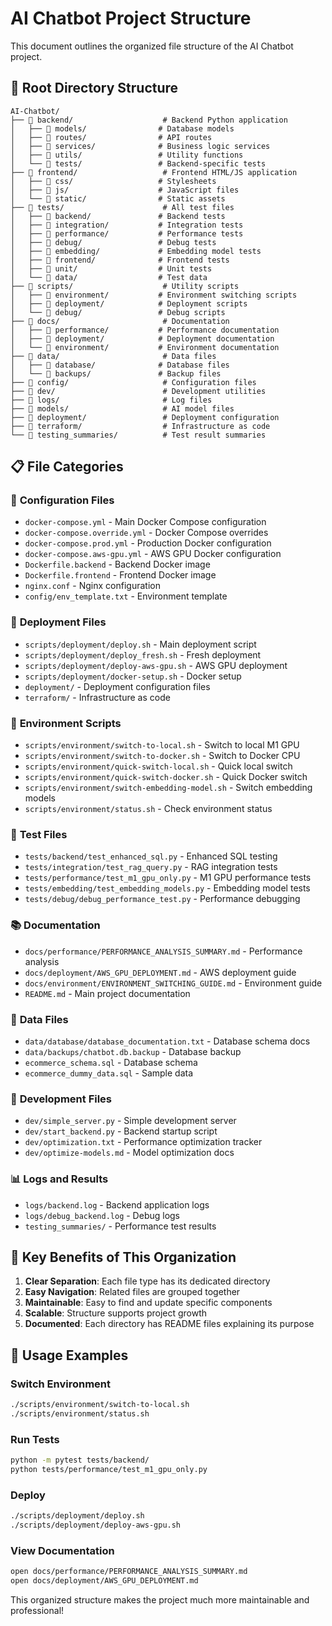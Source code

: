 # AI Chatbot Project Structure

This document outlines the organized file structure of the AI Chatbot project.

## 📁 Root Directory Structure

```
AI-Chatbot/
├── 📁 backend/                    # Backend Python application
│   ├── 📁 models/                # Database models
│   ├── 📁 routes/                # API routes
│   ├── 📁 services/              # Business logic services
│   ├── 📁 utils/                 # Utility functions
│   └── 📁 tests/                 # Backend-specific tests
├── 📁 frontend/                   # Frontend HTML/JS application
│   ├── 📁 css/                   # Stylesheets
│   ├── 📁 js/                    # JavaScript files
│   └── 📁 static/                # Static assets
├── 📁 tests/                      # All test files
│   ├── 📁 backend/               # Backend tests
│   ├── 📁 integration/           # Integration tests
│   ├── 📁 performance/           # Performance tests
│   ├── 📁 debug/                 # Debug tests
│   ├── 📁 embedding/             # Embedding model tests
│   ├── 📁 frontend/              # Frontend tests
│   ├── 📁 unit/                  # Unit tests
│   └── 📁 data/                  # Test data
├── 📁 scripts/                    # Utility scripts
│   ├── 📁 environment/           # Environment switching scripts
│   ├── 📁 deployment/            # Deployment scripts
│   └── 📁 debug/                 # Debug scripts
├── 📁 docs/                       # Documentation
│   ├── 📁 performance/           # Performance documentation
│   ├── 📁 deployment/            # Deployment documentation
│   └── 📁 environment/           # Environment documentation
├── 📁 data/                       # Data files
│   ├── 📁 database/              # Database files
│   └── 📁 backups/               # Backup files
├── 📁 config/                     # Configuration files
├── 📁 dev/                        # Development utilities
├── 📁 logs/                       # Log files
├── 📁 models/                     # AI model files
├── 📁 deployment/                 # Deployment configuration
├── 📁 terraform/                  # Infrastructure as code
└── 📁 testing_summaries/          # Test result summaries
```

## 📋 File Categories

### 🔧 **Configuration Files**
- `docker-compose.yml` - Main Docker Compose configuration
- `docker-compose.override.yml` - Docker Compose overrides
- `docker-compose.prod.yml` - Production Docker configuration
- `docker-compose.aws-gpu.yml` - AWS GPU Docker configuration
- `Dockerfile.backend` - Backend Docker image
- `Dockerfile.frontend` - Frontend Docker image
- `nginx.conf` - Nginx configuration
- `config/env_template.txt` - Environment template

### 🚀 **Deployment Files**
- `scripts/deployment/deploy.sh` - Main deployment script
- `scripts/deployment/deploy_fresh.sh` - Fresh deployment
- `scripts/deployment/deploy-aws-gpu.sh` - AWS GPU deployment
- `scripts/deployment/docker-setup.sh` - Docker setup
- `deployment/` - Deployment configuration files
- `terraform/` - Infrastructure as code

### 🔄 **Environment Scripts**
- `scripts/environment/switch-to-local.sh` - Switch to local M1 GPU
- `scripts/environment/switch-to-docker.sh` - Switch to Docker CPU
- `scripts/environment/quick-switch-local.sh` - Quick local switch
- `scripts/environment/quick-switch-docker.sh` - Quick Docker switch
- `scripts/environment/switch-embedding-model.sh` - Switch embedding models
- `scripts/environment/status.sh` - Check environment status

### 🧪 **Test Files**
- `tests/backend/test_enhanced_sql.py` - Enhanced SQL testing
- `tests/integration/test_rag_query.py` - RAG integration tests
- `tests/performance/test_m1_gpu_only.py` - M1 GPU performance tests
- `tests/embedding/test_embedding_models.py` - Embedding model tests
- `tests/debug/debug_performance_test.py` - Performance debugging

### 📚 **Documentation**
- `docs/performance/PERFORMANCE_ANALYSIS_SUMMARY.md` - Performance analysis
- `docs/deployment/AWS_GPU_DEPLOYMENT.md` - AWS deployment guide
- `docs/environment/ENVIRONMENT_SWITCHING_GUIDE.md` - Environment guide
- `README.md` - Main project documentation

### 💾 **Data Files**
- `data/database/database_documentation.txt` - Database schema docs
- `data/backups/chatbot.db.backup` - Database backup
- `ecommerce_schema.sql` - Database schema
- `ecommerce_dummy_data.sql` - Sample data

### 🔧 **Development Files**
- `dev/simple_server.py` - Simple development server
- `dev/start_backend.py` - Backend startup script
- `dev/optimization.txt` - Performance optimization tracker
- `dev/optimize-models.md` - Model optimization docs

### 📊 **Logs and Results**
- `logs/backend.log` - Backend application logs
- `logs/debug_backend.log` - Debug logs
- `testing_summaries/` - Performance test results

## 🎯 **Key Benefits of This Organization**

1. **Clear Separation**: Each file type has its dedicated directory
2. **Easy Navigation**: Related files are grouped together
3. **Maintainable**: Easy to find and update specific components
4. **Scalable**: Structure supports project growth
5. **Documented**: Each directory has README files explaining its purpose

## 🚀 **Usage Examples**

### Switch Environment
```bash
./scripts/environment/switch-to-local.sh
./scripts/environment/status.sh
```

### Run Tests
```bash
python -m pytest tests/backend/
python tests/performance/test_m1_gpu_only.py
```

### Deploy
```bash
./scripts/deployment/deploy.sh
./scripts/deployment/deploy-aws-gpu.sh
```

### View Documentation
```bash
open docs/performance/PERFORMANCE_ANALYSIS_SUMMARY.md
open docs/deployment/AWS_GPU_DEPLOYMENT.md
```

This organized structure makes the project much more maintainable and professional! 
